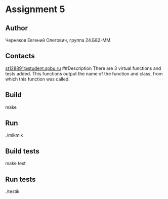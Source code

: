 # Assignment 5
## Author
Черняков Евгений Олегович, группа 24.Б82-ММ
## Contacts
st128891@student.spbu.ru
##Description
There are 3 virtual functions and tests added. This functions output the name of the function and class, from which this function was called.
## Build
make
## Run
./mikmik
## Build tests
make test
## Run tests
./testik
